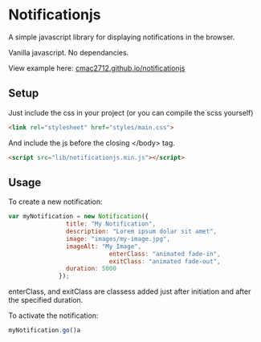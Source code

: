 # Notificationjs

A simple javascript library for displaying notifications in the browser.

Vanilla javascript. No dependancies.

View example here: [cmac2712.github.io/notificationjs](http://cmac2712.github.io/notificationjs)

## Setup

Just include the css in your project (or you can compile the scss yourself) 

```HTML
<link rel="stylesheet" href="styles/main.css">
```
And include the js before the closing \</body\> tag.

```HTML
<script src="lib/notificationjs.min.js"></script>
```

## Usage 

To create a new notification: 

```javascript
var myNotification = new Notification({
			    title: "My Notification",
			    description: "Lorem ipsum dolar sit amet",
			    image: "images/my-image.jpg",
			    imageAlt: "My Image",
                            enterClass: "animated fade-in", 
                            exitClass: "animated fade-out",
			    duration: 5000
			  });
```

enterClass, and exitClass are classess added just after initiation and after the specified duration.

To activate the notification:

```javascript
myNotification.go()a
```

